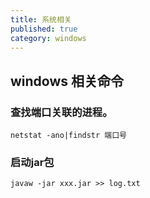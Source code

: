 ```yaml
---
title: 系统相关
published: true
category: windows
---
```


## windows 相关命令
### 查找端口关联的进程。
```
netstat -ano|findstr 端口号
```
### 启动jar包
```
javaw -jar xxx.jar >> log.txt
```
